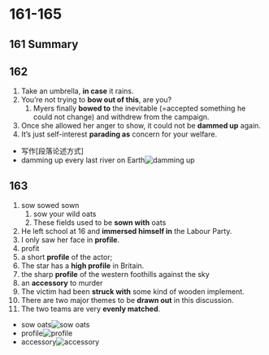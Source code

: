 # 161-165

## 161 Summary

## 162

1. Take an umbrella, **in case** it rains.
2. You’re not trying to **bow out of this**, are you?
   1. Myers finally **bowed to** the inevitable (=accepted something he could not change) and withdrew from the campaign.
3. Once she allowed her anger to show, it could not be **dammed up** again.
4. It’s just self-interest **parading as** concern for your welfare.

- 写作[段落论述方式]
- damming up every last river on Earth![damming up](https://cdn.vox-cdn.com/thumbor/vCi84h7lztoGfhcx9OJ9Zw0h-sg=/0x0:3000x2250/1200x800/filters:focal(0x0:3000x2250)/cdn.vox-cdn.com/uploads/chorus_image/image/42912632/148116191.0.0.jpg)

## 163

1. sow sowed sown
   1. sow your wild oats
   2. These fields used to be **sown with** oats
2. He left school at 16 and **immersed himself in** the Labour Party.
3. I only saw her face in **profile**.
4. profit
5. a short **profile** of the actor;
6. The star has a **high profile** in Britain.
7. the sharp **profile** of the western foothills against the sky
8. an **accessory** to murder
9. The victim had been **struck with** some kind of wooden implement.
10. There are two major themes to be **drawn out** in this discussion.
11. The two teams are very **evenly matched**.

- sow oats![sow oats](https://previews.123rf.com/images/eugene03/eugene031702/eugene03170200036/71881686-sowing-oats-seed-at-springtime.jpg)
- profile![profile](https://imgv3.fotor.com/images/blog-cover-image/10-profile-picture-ideas-to-make-you-stand-out.jpg)
- accessory![accessory](https://images.unsplash.com/photo-1606760227091-3dd870d97f1d?ixlib=rb-4.0.3&ixid=MnwxMjA3fDB8MHxzZWFyY2h8Mnx8YWNjZXNzb3J5fGVufDB8fDB8fA%3D%3D&w=1000&q=80)
